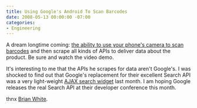 ```yaml
---
title: Using Google's Android To Scan Barcodes
date: 2008-05-13 00:00:00 -07:00
categories:
- Engineering
---
```


<p>A dream longtime coming: <a href="http://scan.jsharkey.org/">the ability to use your phone's camera to scan barcodes</a> and then scrape all kinds of APIs to deliver data about the product. Be sure and watch the video demo.</p>

<p>It's interesting to me that the APIs he scrapes for data aren't Google's. I was shocked to find out that Google's replacement for their excellent Search API was a very light-weight <a href="http://code.google.com/apis/ajaxsearch/">AJAX search widget</a> last month. I am hoping Google releases the real Search API at their developer conference this month.</p>

<p>thnx <a href="http://www.brianwhite.org/">Brian White</a>.</p>
